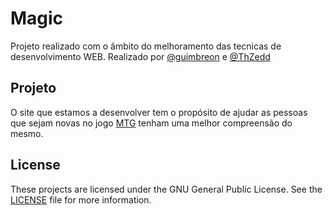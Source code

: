 # Magic

Projeto realizado com o âmbito do melhoramento das tecnicas de desenvolvimento WEB. Realizado por [@guimbreon](https://github.com/guimbreon) e [@ThZedd](https://github.com/ThZedd)

## Projeto

O site que estamos a desenvolver tem o propósito de ajudar as pessoas que sejam novas no jogo [MTG](https://magic.wizards.com/en) tenham uma melhor compreensão do mesmo.

## License

These projects are licensed under the GNU General Public License. See the [LICENSE](LICENSE) file for more information.

